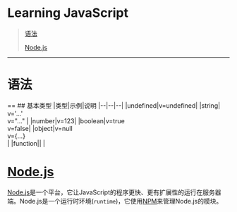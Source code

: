 **Learning JavaScript**
==
>[语法](#grammar)
>
>[Node.js](#nodejs)


* * *
<h1 id="grammar">语法</h1>
==
## 基本类型
|类型|示例|说明
|--|--|--|
|undefined|v=undefined|
|string| v='...' <br> v="..."  |
|number|v=123|
|boolean|v=true <br> v=false|
|object|v=null <br>v={...}<br>|
|function||
|

<h1 id="nodejs"></h1>

# [Node.js](https://code.visualstudio.com/docs/runtimes/nodejs)
[Node.js](https://nodejs.org/en/)是一个平台，它让JavaScript的程序更快、更有扩展性的运行在服务器端。Node.js是一个运行时环境(`runtime`)，它使用[NPM](https://www.npmjs.com/)来管理Node.js的模块。